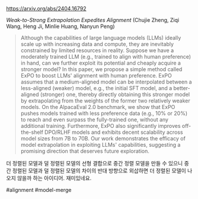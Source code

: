 https://arxiv.org/abs/2404.16792

*Weak-to-Strong Extrapolation Expedites Alignment* (Chujie Zheng, Ziqi Wang, Heng Ji, Minlie Huang, Nanyun Peng)

> Although the capabilities of large language models (LLMs) ideally scale up with increasing data and compute, they are inevitably constrained by limited resources in reality. Suppose we have a moderately trained LLM (e.g., trained to align with human preference) in hand, can we further exploit its potential and cheaply acquire a stronger model? In this paper, we propose a simple method called ExPO to boost LLMs' alignment with human preference. ExPO assumes that a medium-aligned model can be interpolated between a less-aligned (weaker) model, e.g., the initial SFT model, and a better-aligned (stronger) one, thereby directly obtaining this stronger model by extrapolating from the weights of the former two relatively weaker models. On the AlpacaEval 2.0 benchmark, we show that ExPO pushes models trained with less preference data (e.g., 10% or 20%) to reach and even surpass the fully-trained one, without any additional training. Furthermore, ExPO also significantly improves off-the-shelf DPO/RLHF models and exhibits decent scalability across model sizes from 7B to 70B. Our work demonstrates the efficacy of model extrapolation in exploiting LLMs' capabilities, suggesting a promising direction that deserves future exploration.

더 정렬된 모델과 덜 정렬된 모델의 선형 결합으로 중간 정렬 모델을 만들 수 있으니 중간 정렬된 모델과 덜 정렬된 모델의 차이의 반대 방향으로 외삽하면 더 정렬된 모델이 나오지 않을까 하는 아이디어. 재미있네요.

#alignment #model-merge
